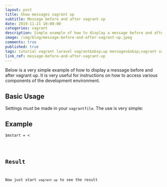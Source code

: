 ```yaml
---
layout: post
title: Show messages vagrant up
subtitle: Message before and after vagrant up
date: 2019-11-21 10:00:00
categories: vagrant
description: Simple example of how to display a message before and after vagrant up.
image: /img/blog/message-before-and-after-vagrant-up.jpeg
comments: true
published: true
tags: tutorial vagrant laravel vagrant&nbsp;up messages&nbsp;vagrant vagrant&nbsp;provision vagrantfile post_up_message
link_ref: message-before-and-after-vagrant-up
---
```


Below is a very simple example of how to display a message before and after vagrant up. It is very useful for instructions on how to access various components of the development environment.

## Basic Usage

Settings must be made in your `vagrantfile`. The use is very simple:

## Example

<pre><code>$mstart = <<MSG
.                                                    .
--                                                  --
-----                                            -----
--------                                      --------
------------------------------------------------------
------------------------------------------------------
-------------------Start of Changes-------------------
------------------------------------------------------
------------------------------------------------------
--------                                      --------
-----                                            -----
--                                                  --
.                                                    .
MSG

$mend = <<-HEREDOC
.                                                    .
--                                                  --
-----                                            -----
--------                                      --------
------------------------------------------------------
------------------------------------------------------
-------------------End of Changes-------------------
------------------------------------------------------
------------------------------------------------------
--------                                      --------
-----                                            -----
--                                                  --
.                                                    .
HEREDOC

Vagrant.configure("2") do |config|

  config.trigger.after :up do |t|
    puts $mstart
  end

  config.vm.post_up_message = $mend

end</code></pre>

## Result

Now just start `vagrant up` to see the result
